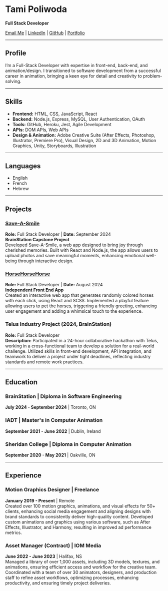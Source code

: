 # Tami Poliwoda

**Full Stack Developer**

[Email Me](mailto:tamipoliwoda@me.com) | [LinkedIn](https://www.linkedin.com/in/tamipoliwoda) | [GitHub](https://github.com/tamimp) | [Portfolio](https://tamipoliwoda.wixsite.com/home)

---

## Profile
I’m a Full-Stack Developer with expertise in front-end, back-end, and animation/design. I transitioned to software development from a successful career in animation, bringing a keen eye for detail and creativity to problem-solving.

---

## Skills
- **Frontend:** HTML, CSS, JavaScript, React
- **Backend:** Node.js, Express, MySQL, User Authentication, OAuth
- **Tools:** GitHub, Heroku, Jest, Agile Development
- **APIs:** DOM APIs, Web APIs
- **Design & Animation:** Adobe Creative Suite (After Effects, Photoshop, Illustrator, Premiere Pro), Visual Design, 2D and 3D Animation, Motion Graphics, Unity, Storyboards, Illustration

---

## Languages
- English
- French
- Hebrew

---

## Projects

### [Save-A-Smile](https://github.com/yourusername/save-a-smile)
**Role:** Full Stack Developer | **Date:** September 2024  
**BrainStation Capstone Project**  
Developed Save-A-Smile, a web app designed to bring joy through cherished memories. Built with React and Node.js, the app allows users to upload photos and save meaningful moments, enhancing emotional well-being through interactive design.

### [HorseHorseHorse](https://github.com/yourusername/horsehorsehorse)
**Role:** Full Stack Developer | **Date:** August 2024  
**Independent Front End App**  
Created an interactive web app that generates randomly colored horses with each click, using React and SCSS. Implemented a playful feature allowing users to pet the horses, triggering a friendly greeting, enhancing user engagement and adding a whimsical touch to the experience.

### Telus Industry Project (2024, BrainStation)
**Role:** Full Stack Developer  
**Description:** Participated in a 24-hour collaborative hackathon with Telus, working in a cross-functional team to develop a solution for a real-world challenge. Utilized skills in front-end development, API integration, and teamwork to deliver a project under tight deadlines, reflecting industry standards and remote work practices.

---

## Education

### BrainStation | Diploma in Software Engineering
**July 2024 - September 2024** | Toronto, ON

### IADT | Master's in Computer Animation
**September 2021 - June 2022** | Dublin, Ireland

### Sheridan College | Diploma in Computer Animation
**September 2020 - May 2021** | Oakville, ON

---

## Experience

### Motion Graphics Designer | Freelance
**January 2019 - Present** | Remote  
Created over 100 motion graphics, animations, and visual effects for 50+ clients, enhancing social media engagement and aligning designs with brand standards to consistently deliver high-quality content. Developed custom animations and graphics using various software, such as After Effects, Illustrator, and Harmony, resulting in improved ad performance metrics.

### Asset Manager (Contract) | IOM Media
**June 2022 - June 2023** | Halifax, NS  
Managed a library of over 1,000 assets, including 3D models, textures, and animations, ensuring efficient access and workflow for the creative team. Coordinated with a team of over 30 animators, designers, and production staff to refine asset workflows, optimizing processes, enhancing productivity, and ensuring timely project deliveries.
